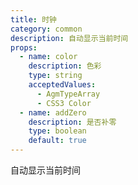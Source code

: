 ```yaml
---
title: 时钟
category: common
description: 自动显示当前时间
props:
  - name: color
    description: 色彩
    type: string
    acceptedValues:
      - AgmTypeArray
      - CSS3 Color
  - name: addZero
    description: 是否补零
    type: boolean
    default: true
---
```


自动显示当前时间
